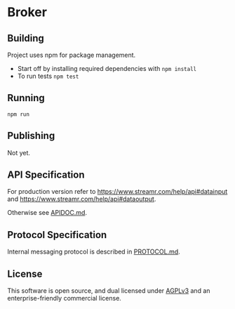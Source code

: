 # Broker

## Building
Project uses npm for package management.

- Start off by installing required dependencies with `npm install`
- To run tests `npm test`

## Running
`npm run`

## Publishing
Not yet.    

## API Specification

For production version refer to https://www.streamr.com/help/api#datainput and https://www.streamr.com/help/api#dataoutput.

Otherwise see [APIDOC.md](APIDOC.md).

## Protocol Specification

Internal messaging protocol is described in [PROTOCOL.md](PROTOCOL.md).

## License

This software is open source, and dual licensed under [AGPLv3](https://www.gnu.org/licenses/agpl.html) and an enterprise-friendly commercial license.